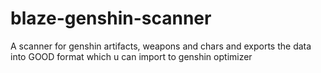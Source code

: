 # blaze-genshin-scanner
A scanner for genshin artifacts, weapons and chars and exports the data into GOOD format which u can import to genshin optimizer
